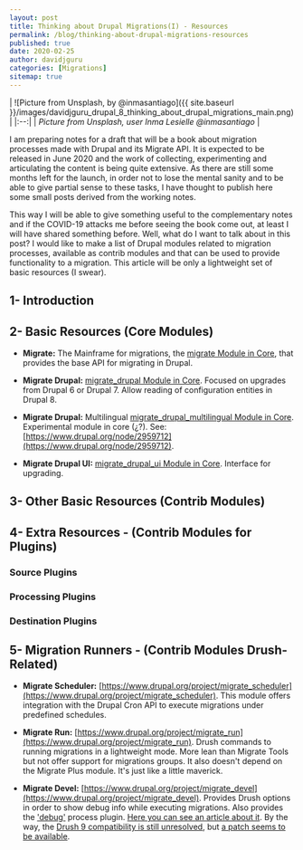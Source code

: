 ```yaml
---
layout: post
title: Thinking about Drupal Migrations(I) - Resources
permalink: /blog/thinking-about-drupal-migrations-resources
published: true
date: 2020-02-25
author: davidjguru
categories: [Migrations]
sitemap: true
---
```

| ![Picture from Unsplash, by @inmasantiago]({{ site.baseurl
}}/images/davidjguru_drupal_8_thinking_about_drupal_migrations_main.png) |
|:--:|
| *Picture from Unsplash, user Inma Lesielle @inmasantiago* |

I am preparing notes for a draft that will be a book about migration processes
made with Drupal and its Migrate API. It is expected to be released in June
2020 and the work of collecting, experimenting and articulating the content
is being quite extensive.
As there are still some months left for the launch, in order not to lose the
mental sanity and to be able to give partial sense to these tasks, I have
thought to publish here some small posts derived from the working notes.
<!--more-->
This way I will be able to give something useful to the complementary notes
and if the COVID-19 attacks me before seeing the book come out, at least I
will have shared something before.
Well, what do I want to talk about in this post? I would like to make a list
of Drupal modules related to migration processes, available as contrib
modules and that can be used to provide functionality to a migration. This
article will be only a lightweight set of basic resources (I swear).

## 1- Introduction



## 2- Basic Resources (Core Modules)

* **Migrate:** The Mainframe for migrations, the [migrate Module in Core](https://git.drupalcode.org/project/drupal/tree/8.7.x/core/modules/migrate), that provides the base API for migrating in Drupal.

* **Migrate Drupal:** [migrate_drupal Module in Core](https://git.drupalcode.org/project/drupal/tree/8.7.x/core/modules/migrate_drupal). Focused on
upgrades from Drupal 6 or Drupal 7. Allow reading of configuration entities in Drupal 8.

* **Migrate Drupal:** Multilingual [migrate_drupal_multilingual Module in Core](https://git.drupalcode.org/project/drupal/tree/8.7.x/core/modules/migrate_drupal_multilingual). Experimental module in core (¿?). See: [https://www.drupal.org/node/2959712](https://www.drupal.org/node/2959712).

* **Migrate Drupal UI:** [migrate_drupal_ui Module in Core](https://git.drupalcode.org/project/drupal/tree/8.7.x/core/modules/migrate_drupal_ui).
Interface for upgrading.


## 3- Other Basic Resources (Contrib Modules)


## 4- Extra Resources - (Contrib Modules for Plugins)



### Source Plugins



### Processing Plugins



### Destination Plugins



## 5- Migration Runners - (Contrib Modules Drush-Related)

* **Migrate Scheduler:** [https://www.drupal.org/project/migrate_scheduler](https://www.drupal.org/project/migrate_scheduler). This module offers
integration with the Drupal Cron API to execute migrations under predefined schedules.

* **Migrate Run:** [https://www.drupal.org/project/migrate_run](https://www.drupal.org/project/migrate_run). Drush commands to running migrations in a
lightweight mode. More lean than Migrate Tools but not offer support for
migrations groups. It also doesn't depend on the Migrate Plus module. It's
just like a little maverick.


* **Migrate Devel:** [https://www.drupal.org/project/migrate_devel](https://www.drupal.org/project/migrate_devel). Provides Drush options in order to show debug info while executing migrations. Also provides the ['debug'](https://git.drupalcode.org/project/migrate_devel/blob/8.x-1.x/src/Plugin/migrate/process/Debug.php) process plugin. [Here you can see an article about it](https://agaric.coop/blog/how-debug-drupal-migrations-part-2). By the way, the [Drush 9 compatibility is still unresolved](https://www.drupal.org/project/migrate_devel/issues/2938677), but [a patch seems to be available](https://www.drupal.org/files/issues/2018-10-08/migrate_devel-drush9-2938677-6.patch).